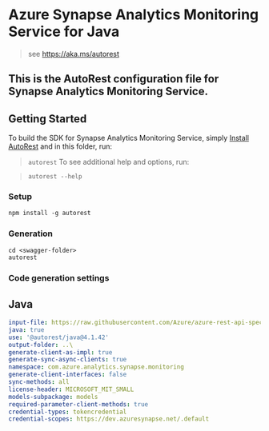# Azure Synapse Analytics Monitoring Service for Java

> see https://aka.ms/autorest

This is the AutoRest configuration file for Synapse Analytics Monitoring Service.
---
## Getting Started

To build the SDK for Synapse Analytics Monitoring Service, simply [Install AutoRest](https://aka.ms/autorest) and in
this folder, run:

> `autorest`
To see additional help and options, run:

> `autorest --help`
### Setup
```ps
npm install -g autorest
```

### Generation

```ps
cd <swagger-folder>
autorest
```

### Code generation settings

## Java

```yaml
input-file: https://raw.githubusercontent.com/Azure/azure-rest-api-specs/3d6211cf28f83236cdf78e7cfc50efd3fb7cba72/specification/synapse/data-plane/Microsoft.Synapse/stable/2020-12-01/monitoring.json
java: true
use: '@autorest/java@4.1.42'
output-folder: ..\
generate-client-as-impl: true
generate-sync-async-clients: true
namespace: com.azure.analytics.synapse.monitoring
generate-client-interfaces: false
sync-methods: all
license-header: MICROSOFT_MIT_SMALL
models-subpackage: models
required-parameter-client-methods: true
credential-types: tokencredential
credential-scopes: https://dev.azuresynapse.net/.default
```
